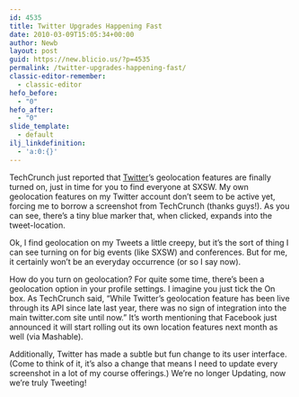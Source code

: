 ```yaml
---
id: 4535
title: Twitter Upgrades Happening Fast
date: 2010-03-09T15:05:34+00:00
author: Newb
layout: post
guid: https://new.blicio.us/?p=4535
permalink: /twitter-upgrades-happening-fast/
classic-editor-remember:
  - classic-editor
hefo_before:
  - "0"
hefo_after:
  - "0"
slide_template:
  - default
ilj_linkdefinition:
  - 'a:0:{}'
---
```

TechCrunch just reported that [Twitter](https://new.blicio.us/how-to-promote-your-startup-using-twitter/)’s geolocation features are finally turned on, just in time for you to find everyone at SXSW. My own geolocation features on my Twitter account don’t seem to be active yet, forcing me to borrow a screenshot from TechCrunch (thanks guys!). As you can see, there’s a tiny blue marker that, when clicked, expands into the tweet-location.

Ok, I find geolocation on my Tweets a little creepy, but it’s the sort of thing I can see turning on for big events (like SXSW) and conferences. But for me, it certainly won’t be an everyday occurrence (or so I say now).

How do you turn on geolocation? For quite some time, there’s been a geolocation option in your profile settings. I imagine you just tick the On box. As TechCrunch said, “While Twitter’s geolocation feature has been live through its API since late last year, there was no sign of integration into the main twitter.com site until now.” It’s worth mentioning that Facebook just announced it will start rolling out its own location features next month as well (via Mashable).

Additionally, Twitter has made a subtle but fun change to its user interface. (Come to think of it, it’s also a change that means I need to update every screenshot in a lot of my course offerings.) We’re no longer Updating, now we’re truly Tweeting!